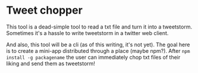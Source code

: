 # Tweet chopper

This tool is a dead-simple tool to read a txt file and turn it into a tweetstorm. Sometimes it's a hassle to write tweetstorm in a twitter web client.

And also, this tool will be a cli (as of this writing, it's not yet). The goal here is to create a mini-app distributed through a place (maybe npm?). After `npm install -g packagename` the user can immediately chop txt files of their liking and send them as tweetstorm!